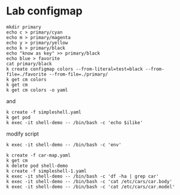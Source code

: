 # Lab configmap
```shell
mkdir primary
echo c > primary/cyan
echo m > primary/magenta 
echo y > primary/yellow
echo k > primary/black
echo "know as key" >> primary/black
echo blue > favorite
cat primary/black
k create configmap colors --from-literal=test=black --from-file=./favorite --from-file=./primary/
k get cm colors
k get cm
k get cm colors -o yaml
```

and

```shell
k create -f simpleshell.yaml
k get pod
k exec -it shell-demo -- /bin/bash -c 'echo $ilike'
```
modify script

```k exec -it shell-demo -- /bin/bash -c 'env'```

```shell
k create -f car-map.yaml
k get cm
k delete pod shell-demo
k create -f simpleshell-1.yaml
k exec -it shell-demo -- /bin/bash -c 'df -ha | grep car'
k exec -it shell-demo -- /bin/bash -c 'cat /etc/cars/car.body'
k exec -it shell-demo -- /bin/bash -c 'cat /etc/cars/car.model'
```